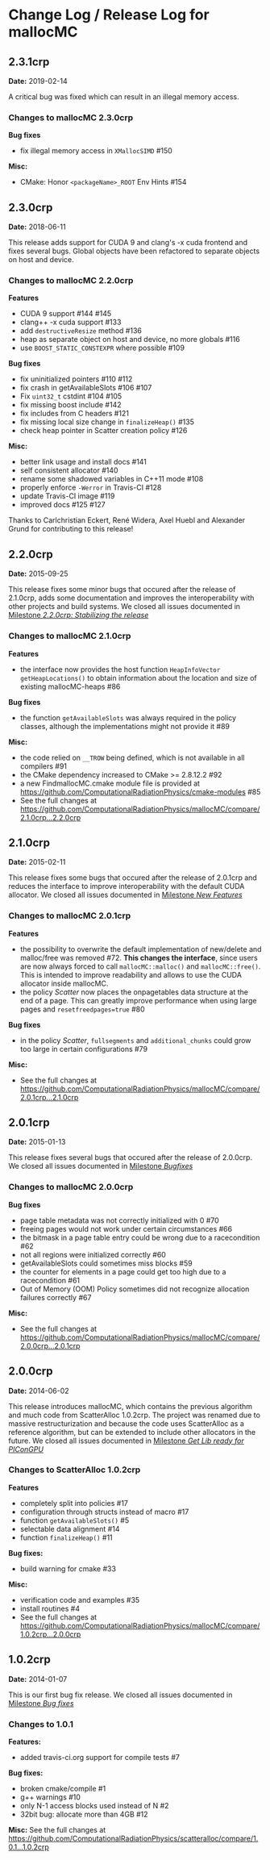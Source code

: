 Change Log / Release Log for mallocMC
================================================================

2.3.1crp
--------
**Date:** 2019-02-14

A critical bug was fixed which can result in an illegal memory access.

### Changes to mallocMC 2.3.0crp

**Bug fixes**
 - fix illegal memory access in `XMallocSIMD` #150

**Misc:**
 - CMake: Honor `<packageName>_ROOT` Env Hints #154


2.3.0crp
--------
**Date:** 2018-06-11

This release adds support for CUDA 9 and clang's -x cuda frontend and fixes several bugs.
Global objects have been refactored to separate objects on host and device.

### Changes to mallocMC 2.2.0crp

**Features**
 - CUDA 9 support #144 #145
 - clang++ -x cuda support #133
 - add `destructiveResize` method #136
 - heap as separate object on host and device, no more globals #116
 - use `BOOST_STATIC_CONSTEXPR` where possible #109

**Bug fixes**
 - fix uninitialized pointers #110 #112
 - fix crash in getAvailableSlots #106 #107
 - Fix `uint32_t` cstdint #104 #105
 - fix missing boost include #142
 - fix includes from C headers #121
 - fix missing local size change in `finalizeHeap()` #135
 - check heap pointer in Scatter creation policy #126

**Misc:**
 - better link usage and install docs #141
 - self consistent allocator #140
 - rename some shadowed variables in C++11 mode #108
 - properly enforce `-Werror` in Travis-CI #128
 - update Travis-CI image #119
 - improved docs #125 #127

Thanks to Carlchristian Eckert, René Widera, Axel Huebl and Alexander Grund for contributing to this release!


2.2.0crp
-------------
**Date:** 2015-09-25

This release fixes some minor bugs that occured after the release of 2.1.0crp, adds some documentation and improves the interoperability with other projects and build systems.
We closed all issues documented in
[Milestone *2.2.0crp: Stabilizing the release*](https://github.com/ComputationalRadiationPhysics/mallocMC/issues?milestone=5&state=closed)

### Changes to mallocMC 2.1.0crp

**Features**
 - the interface now provides the host function `HeapInfoVector getHeapLocations()` to obtain information about the location and size of existing mallocMC-heaps #86

**Bug fixes**
 - the function `getAvailableSlots` was always required in the policy classes, although the implementations might not provide it #89

**Misc:**
 - the code relied on `__TROW` being defined, which is not available in all compilers #91
 - the CMake dependency increased to CMake >= 2.8.12.2 #92
 - a new FindmallocMC.cmake module file is provided at https://github.com/ComputationalRadiationPhysics/cmake-modules #85
 - See the full changes at https://github.com/ComputationalRadiationPhysics/mallocMC/compare/2.1.0crp...2.2.0crp


2.1.0crp
-------------
**Date:** 2015-02-11

This release fixes some bugs that occured after the release of 2.0.1crp and reduces the interface to improve interoperability with the default CUDA allocator.
We closed all issues documented in
[Milestone *New Features*](https://github.com/ComputationalRadiationPhysics/mallocMC/issues?milestone=3&state=closed)

### Changes to mallocMC 2.0.1crp

**Features**
 - the possibility to overwrite the default implementation of new/delete and malloc/free was removed #72. **This changes the interface**, since users are now always forced to call `mallocMC::malloc()` and `mallocMC::free()`. This is intended to improve readability and allows to use the CUDA allocator inside mallocMC.
 - the policy *Scatter* now places the onpagetables data structure at the end of a page. This can greatly improve performance when using large pages and `resetfreedpages=true` #80

**Bug fixes**
 - in the policy *Scatter*, `fullsegments` and `additional_chunks` could grow too large in certain configurations #79

**Misc:**
 - See the full changes at https://github.com/ComputationalRadiationPhysics/mallocMC/compare/2.0.1crp...2.1.0crp


2.0.1crp
-------------
**Date:** 2015-01-13

This release fixes several bugs that occured after the release of 2.0.0crp.
We closed all issues documented in
[Milestone *Bugfixes*](https://github.com/ComputationalRadiationPhysics/mallocMC/issues?milestone=4&state=closed)

### Changes to mallocMC 2.0.0crp

**Bug fixes**
 - page table metadata was not correctly initialized with 0 #70
 - freeing pages would not work under certain circumstances #66
 - the bitmask in a page table entry could be wrong due to a racecondition #62
 - not all regions were initialized correctly #60
 - getAvailableSlots could sometimes miss blocks #59
 - the counter for elements in a page could get too high due to a racecondition #61
 - Out of Memory (OOM) Policy sometimes did not recognize allocation failures correctly #67

**Misc:**
 - See the full changes at https://github.com/ComputationalRadiationPhysics/mallocMC/compare/2.0.0crp...2.0.1crp


2.0.0crp
-------------
**Date:** 2014-06-02

This release introduces mallocMC, which contains the previous algorithm and
much code from ScatterAlloc 1.0.2crp. The project was renamed due to massive
restructurization and because the code uses ScatterAlloc as a reference
algorithm, but can be extended to include other allocators in the future.
We closed all issues documented in
[Milestone *Get Lib ready for PIConGPU*](https://github.com/ComputationalRadiationPhysics/mallocMC/issues?milestone=2&state=closed)

### Changes to ScatterAlloc 1.0.2crp

**Features**
 - completely split into policies #17
 - configuration through structs instead of macro #17
 - function `getAvailableSlots()` #5
 - selectable data alignment #14
 - function `finalizeHeap()` #11

**Bug fixes:**
 - build warning for cmake #33

**Misc:**
 - verification code and examples #35
 - install routines #4
 - See the full changes at https://github.com/ComputationalRadiationPhysics/mallocMC/compare/1.0.2crp...2.0.0crp


1.0.2crp
-------------
**Date:** 2014-01-07

This is our first bug fix release.
We closed all issues documented in
[Milestone *Bug fixes*](https://github.com/ComputationalRadiationPhysics/mallocMC/issues?milestone=1&state=closed)

### Changes to 1.0.1

**Features:**
  - added travis-ci.org support for compile tests #7

**Bug fixes:**
  - broken cmake/compile #1
  - g++ warnings #10
  - only N-1 access blocks used instead of N #2
  - 32bit bug: allocate more than 4GB #12

**Misc:**
  See the full changes at
  https://github.com/ComputationalRadiationPhysics/scatteralloc/compare/1.0.1...1.0.2crp
